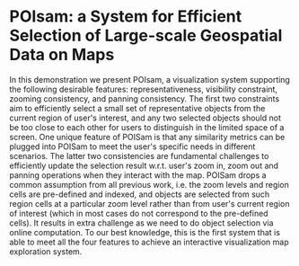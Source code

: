# POIsam: a System for Efficient Selection of Large-scale Geospatial Data on Maps
In this demonstration we present POIsam, a visualization system supporting the following desirable features: 
representativeness, visibility constraint, zooming consistency, and panning consistency. 
The first two constraints aim to efficiently select a small set of representative objects from the current region of user's interest, and any two selected objects should not be too close to each other for users to distinguish in the limited space of a screen. One unique feature of POISam is that any similarity metrics can be plugged into POISam to meet the user's specific needs in different scenarios. The latter two consistencies are fundamental challenges to efficiently update the selection result w.r.t. user's zoom in, zoom out and panning operations when they interact with the map. POISam drops a common assumption from all previous work, i.e. the zoom levels and region cells are pre-defined and indexed, and objects are selected from such region cells at a particular zoom level rather than from user's current region of interest (which in most cases do not correspond to the pre-defined cells). It results in extra challenge as we need to do object selection via online computation. To our best knowledge, this is the first system that is able to meet all the four features to achieve an interactive visualization map exploration system. 
